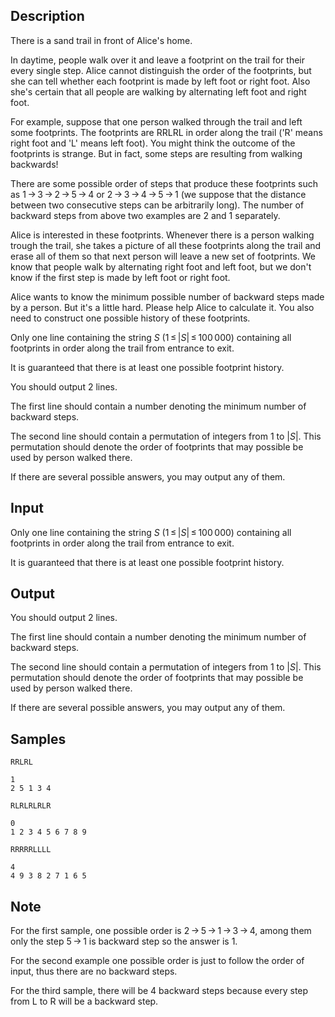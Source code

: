 ## Description

<div><p>There is a sand trail in front of Alice's home.</p><p>In daytime, people walk over it and leave a footprint on the trail for their every single step. Alice cannot distinguish the order of the footprints, but she can tell whether each footprint is made by left foot or right foot. Also she's certain that all people are walking by alternating left foot and right foot.</p><p>For example, suppose that one person walked through the trail and left some footprints. The footprints are <span class="tex-font-style-tt">RRLRL</span> in order along the trail ('R' means right foot and 'L' means left foot). You might think the outcome of the footprints is strange. But in fact, some steps are resulting from walking backwards!</p><p>There are some possible order of steps that produce these footprints such as <span class="tex-span">1 → 3 → 2 → 5 → 4</span> or <span class="tex-span">2 → 3 → 4 → 5 → 1</span> (we suppose that the distance between two consecutive steps can be arbitrarily long). The number of backward steps from above two examples are <span class="tex-span">2</span> and <span class="tex-span">1</span> separately.</p><p>Alice is interested in these footprints. Whenever there is a person walking trough the trail, she takes a picture of all these footprints along the trail and erase all of them so that next person will leave a new set of footprints. We know that people walk by alternating right foot and left foot, but we don't know if the first step is made by left foot or right foot.</p><p>Alice wants to know the minimum possible number of backward steps made by a person. But it's a little hard. Please help Alice to calculate it. You also need to construct one possible history of these footprints.</p></div><div class="input-specification"><p>Only one line containing the string <span class="tex-span"><i>S</i></span> (<span class="tex-span">1 ≤ |<i>S</i>| ≤ 100 000</span>) containing all footprints in order along the trail from entrance to exit.</p><p>It is guaranteed that there is at least one possible footprint history.</p></div><div class="output-specification"><p>You should output <span class="tex-span">2</span> lines.</p><p>The first line should contain a number denoting the minimum number of backward steps.</p><p>The second line should contain a permutation of integers from 1 to <span class="tex-span">|<i>S</i>|</span>. This permutation should denote the order of footprints that may possible be used by person walked there.</p><p>If there are several possible answers, you may output any of them.</p></div>


## Input

<p>Only one line containing the string <span class="tex-span"><i>S</i></span> (<span class="tex-span">1 ≤ |<i>S</i>| ≤ 100 000</span>) containing all footprints in order along the trail from entrance to exit.</p><p>It is guaranteed that there is at least one possible footprint history.</p>


## Output

<p>You should output <span class="tex-span">2</span> lines.</p><p>The first line should contain a number denoting the minimum number of backward steps.</p><p>The second line should contain a permutation of integers from 1 to <span class="tex-span">|<i>S</i>|</span>. This permutation should denote the order of footprints that may possible be used by person walked there.</p><p>If there are several possible answers, you may output any of them.</p>


## Samples

```input1
RRLRL

```

```output1
1
2 5 1 3 4

```






```input2
RLRLRLRLR

```

```output2
0
1 2 3 4 5 6 7 8 9

```






```input3
RRRRRLLLL

```

```output3
4
4 9 3 8 2 7 1 6 5

```




## Note

<p>For the first sample, one possible order is <span class="tex-span">2 → 5 → 1 → 3 → 4</span>, among them only the step <span class="tex-span">5 → 1</span> is backward step so the answer is <span class="tex-span">1</span>. </p><p>For the second example one possible order is just to follow the order of input, thus there are no backward steps. </p><p>For the third sample, there will be <span class="tex-span">4</span> backward steps because every step from L to R will be a backward step.</p>

